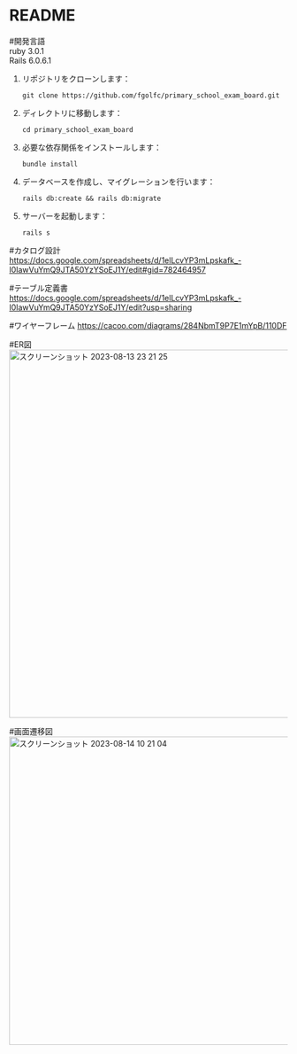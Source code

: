 # README

#開発言語  
ruby 3.0.1  
Rails 6.0.6.1

1. リポジトリをクローンします：
    ```
    git clone https://github.com/fgolfc/primary_school_exam_board.git
    ```

2. ディレクトリに移動します：
    ```
    cd primary_school_exam_board
    ```

3. 必要な依存関係をインストールします：
    ```
    bundle install
    ```

4. データベースを作成し、マイグレーションを行います：
    ```
    rails db:create && rails db:migrate
    ```

5. サーバーを起動します：
    ```
    rails s
    ```

#カタログ設計
https://docs.google.com/spreadsheets/d/1elLcvYP3mLpskafk_-l0IawVuYmQ9JTA50YzYSoEJ1Y/edit#gid=782464957

#テーブル定義書
https://docs.google.com/spreadsheets/d/1elLcvYP3mLpskafk_-l0IawVuYmQ9JTA50YzYSoEJ1Y/edit?usp=sharing

#ワイヤーフレーム
https://cacoo.com/diagrams/284NbmT9P7E1mYpB/110DF

#ER図
<img width="665" alt="スクリーンショット 2023-08-13 23 21 25" src="https://github.com/fgolfc/primary_school_exam_board/assets/104212347/3706f2ee-9a6c-4009-b358-f35adf6c7e46">

#画面遷移図
<img width="557" alt="スクリーンショット 2023-08-14 10 21 04" src="https://github.com/fgolfc/primary_school_exam_board/assets/104212347/b45a6bff-f7ef-4a6c-b087-775da70a0277">

